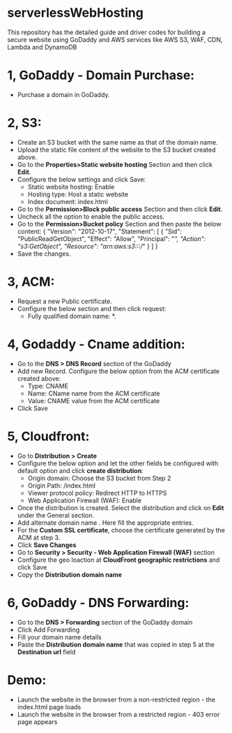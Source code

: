 # serverlessWebHosting
This repository has the detailed guide and driver codes for building a secure website using GoDaddy and AWS services like AWS S3, WAF, CDN, Lambda and DynamoDB

# 1, GoDaddy - Domain Purchase:
  * Purchase a domain in GoDaddy.
# 2, S3:
  * Create an S3 bucket with the same name as that of the domain name.
  * Upload the static file content of the website to the S3 bucket created above.
  * Go to the **Properties>Static website hosting** Section and then click **Edit**.
  * Configure the below settings and click Save:
    - Static website hosting: Enable
    - Hosting type: Host a static website
    - Index document: index.html
  * Go to the **Permission>Block public access** Section and then click **Edit**.
  * Uncheck all the option to enable the public access.
  * Go to the **Permission>Bucket policy** Section and then paste the below content:
        {
        "Version": "2012-10-17",
        "Statement": [
            {
                "Sid": "PublicReadGetObject",
                "Effect": "Allow",
                "Principal": "*",
                "Action": "s3:GetObject",
                "Resource": "arn:aws:s3:::<Bucket-Name>/*"
            }
        ]
    }
   * Save the changes.
# 3, ACM:
  * Request a new Public certificate.
  * Configure the below section and then click request:
    - Fully qualified domain name: *.<domain name>
# 4, Godaddy - Cname addition:
  * Go to the **DNS > DNS Record** section of the GoDaddy
  * Add new Record. Configure the below option from the ACM certificate created above:
    - Type: CNAME
    - Name: CName name from the ACM certificate
    - Value: CNAME value from the ACM certificate
  * Click Save
# 5, Cloudfront:
  * Go to **Distribution > Create**
  * Configure the below option and let the other fields be configured with default option and click **create distribution**:
    - Origin domain: Choose the S3 bucket from Step 2
    - Origin Path: /index.html
    - Viewer protocol policy: Redirect HTTP to HTTPS
    - Web Application Firewall (WAF): Enable
  * Once the distribution is created. Select the distribution and click on **Edit** under the General section.
  * Add alternate domain name . Here fill the appropriate entries.
  * For the **Custom SSL certificate**, choose the certificate generated by the ACM at step 3.
  * Click **Save Changes**
  * Go to **Security > Security - Web Application Firewall (WAF)** section
  * Configure the geo loaction at **CloudFront geographic restrictions** and click Save
  * Copy the **Distribution domain name**
# 6, GoDaddy - DNS Forwarding:
  *  Go to the **DNS > Forwarding** section of the GoDaddy domain
  *  Click Add Forwarding
  *  Fill your domain name details
  *  Paste the **Distribution domain name** that was copied in step 5 at the **Destination url** field

# Demo:
  * Launch the website in the browser from a non-restricted region - the index.html page loads
  * Launch the website in the browser from a restricted region - 403 error page appears
